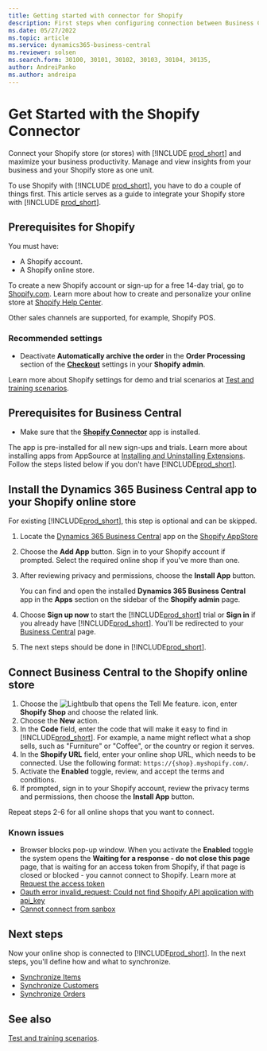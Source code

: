 ```yaml
---
title: Getting started with connector for Shopify
description: First steps when configuring connection between Business Central and Shopify
ms.date: 05/27/2022
ms.topic: article
ms.service: dynamics365-business-central
ms.reviewer: solsen
ms.search.form: 30100, 30101, 30102, 30103, 30104, 30135, 
author: AndreiPanko
ms.author: andreipa
---
```


# Get Started with the Shopify Connector

Connect your Shopify store (or stores) with [!INCLUDE [prod_short](../includes/prod_short.md)] and maximize your business productivity. Manage and view insights from your business and your Shopify store as one unit.

To use Shopify with [!INCLUDE [prod_short](../includes/prod_short.md)], you have to do a couple of things first. This article serves as a guide to integrate your Shopify store with [!INCLUDE [prod_short](../includes/prod_short.md)].

## Prerequisites for Shopify

You must have:

- A Shopify account.
- A Shopify online store.

To create a new Shopify account or sign-up for a free 14-day trial, go to [Shopify.com](https://www.shopify.com/). Learn more about how to create and personalize your online store at [Shopify Help Center](https://help.shopify.com/).
  
Other sales channels are supported, for example, Shopify POS.

### Recommended settings

- Deactivate **Automatically archive the order** in the **Order Processing** section of the [**Checkout**](https://www.shopify.com/admin/settings/checkout) settings in your **Shopify admin**.

Learn more about Shopify settings for demo and trial scenarios at [Test and training scenarios](/dynamics365/business-central/dev-itpro/administration/admin-shopify-connector#preparation).

## Prerequisites for Business Central

- Make sure that the **[Shopify Connector](https://go.microsoft.com/fwlink/?linkid=2196238)** app is installed.

The app is pre-installed for all new sign-ups and trials. Learn more about installing apps from AppSource at [Installing and Uninstalling Extensions](../ui-extensions-install-uninstall.md#install). Follow the steps listed below if you don't have [!INCLUDE[prod_short](../includes/prod_short.md)].

## Install the Dynamics 365 Business Central app to your Shopify online store

For existing [!INCLUDE[prod_short](../includes/prod_short.md)], this step is optional and can be skipped.

1. Locate the [Dynamics 365 Business Central](https://apps.shopify.com/dynamics-365-business-central) app on the [Shopify AppStore](https://apps.shopify.com/)
2. Choose the **Add App** button. Sign in to your Shopify account if prompted. Select the required online shop if you've more than one.
3. After reviewing privacy and permissions, choose the **Install App** button.

   You can find and open the installed **Dynamics 365 Business Central** app in the **Apps** section on the sidebar of the **Shopify admin** page.
4. Choose **Sign up now** to start the [!INCLUDE[prod_short](../includes/prod_short.md)] trial or **Sign in** if you already have [!INCLUDE[prod_short](../includes/prod_short.md)]. You'll be redirected to your [Business Central](https://businesscentral.dynamics.com) page.
5. The next steps should be done in [!INCLUDE[prod_short](../includes/prod_short.md)].

## Connect Business Central to the Shopify online store

1. Choose the ![Lightbulb that opens the Tell Me feature.](../media/ui-search/search_small.png "Tell me what you want to do") icon, enter **Shopify Shop** and choose the related link.
2. Choose the **New** action.  
3. In the **Code** field, enter the code that will make it easy to find in [!INCLUDE[prod_short](../includes/prod_short.md)]. For example, a name might reflect what a shop sells, such as "Furniture" or "Coffee", or the country or region it serves.
4. In the **Shopify URL** field, enter your online shop URL, which needs to be connected. Use the following format: `https://{shop}.myshopify.com/`.
5. Activate the **Enabled** toggle, review, and accept the terms and conditions.
6. If prompted, sign in to your Shopify account, review the privacy terms and permissions, then choose the **Install App** button.

Repeat steps 2-6 for all online shops that you want to connect.

### Known issues
- Browser blocks pop-up window. When you activate the **Enabled** toggle the system opens the **Waiting for a response - do not close this page** page, that is waiting for an access token from Shopify, if that page is closed or blocked - you cannot connect to Shopify. Learn more at [Request the access token](troubleshoot.md#request-the-access-token)
- [Oauth error invalid_request: Could not find Shopify API application with api_key](troubleshoot.md#oauth-error-invalid_request-could-not-find-shopify-api-application-with-api_key)
- [Cannot connect from sanbox](troubleshoot.md#verify-and-enable-permissions-to-make-http-requests-when-running-in-a-non-production-environment)


## Next steps

Now your online shop is connected to [!INCLUDE[prod_short](../includes/prod_short.md)]. In the next steps, you'll define how and what to synchronize.

- [Synchronize Items](synchronize-items.md)
- [Synchronize Customers](synchronize-customers.md)
- [Synchronize Orders](synchronize-orders.md)

## See also

[Test and training scenarios](/dynamics365/business-central/dev-itpro/administration/admin-shopify-connector).
